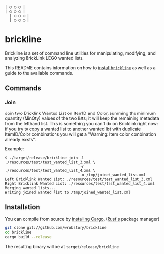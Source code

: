 ```
| ◯ ◯ ◯ |
| ◯ ◯ ◯ |
  | ◯ ◯ ◯ |
  | ◯ ◯ ◯ | 
```

# brickline

Brickline is a set of command line utilities for manipulating, modifying, and analyzing BrickLink LEGO wanted lists. 

This README contains information on how to
[install `brickline`](https://github.com/wrobstory/brickline#installation) as well as a guide to the available commands. 

## Commands

### Join

Join two Bricklink Wanted List on ItemID and Color, summing the minimum quantity (MinQty) values of the two lists; it will keep the remaining metadata from the lefthand list. This is something you can't do on Bricklink right now: if you try to copy a wanted list to another wanted list with duplicate ItemID/Color combinations you will get a "Warning: Item color combination already exists".

Example: 
```
$ ./target/release/brickline join -l ./resources/test/test_wanted_list_3.xml \
                                  -r ./resources/test/test_wanted_list_4.xml \
                                  -o /tmp/joined_wanted_list.xml
Left Bricklink Wanted List: ./resources/test/test_wanted_list_3.xml
Right Bricklink Wanted List: ./resources/test/test_wanted_list_4.xml
Merging wanted lists...
Writing joined wanted list to /tmp/joined_wanted_list.xml
```


## Installation 

You can compile from source by [installing Cargo](https://crates.io/install), ([Rust's](https://www.rust-lang.org/) package manager)


```bash
git clone git://github.com/wrobstory/brickline
cd brickline
cargo build --release
```

The resulting binary will be at `target/release/brickline`
